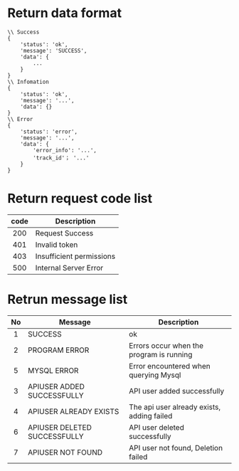# Return data format

```
\\ Success
{
    'status': 'ok',
    'message': 'SUCCESS',
    'data': {
        ...
    }
}
\\ Infomation
{
    'status': 'ok',
    'message': '...',
    'data': {}
}
\\ Error
{
    'status': 'error',
    'message': '...',
    'data': {
        'error_info': '...',
        'track_id'； '...'
    }
}
```

# Return request code list
| code  | Description              |
|:-----:|--------------------------|
|  200  | Request Success          |
|  401  | Invalid token            |
|  403  | Insufficient permissions |
|  500  | Internal Server Error    |

# Retrun message list
| No | Message | Description |
|:-----:|-----|-----|
| 1 | SUCCESS | ok |
| 2 | PROGRAM ERROR | Errors occur when the program is running |
| 5 | MYSQL ERROR | Error encountered when querying Mysql |
| 3 | APIUSER ADDED SUCCESSFULLY | API user added successfully |
| 4 | APIUSER ALREADY EXISTS | The api user already exists, adding failed |
| 6 | APIUSER DELETED SUCCESSFULLY | API user deleted successfully |
| 7 | APIUSER NOT FOUND | API user not found, Deletion failed |
